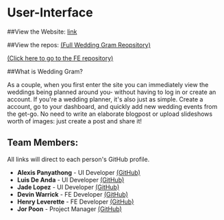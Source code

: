 # User-Interface

##View the Website:
[link](https://wedinggram.netlify.com/)

##View the repos:
[(Full Wedding Gram Reopsitory) ](https://github.com/buildweek-weddingportfolio)

[(Click here to go to the FE repository)](https://github.com/buildweek-weddingportfolio/Front-End)

##What is Wedding Gram?

As a couple, when you first enter the site you can immediately view the weddings being planned around you- without having to  log in or create an account. If you're a wedding planner, it's also just as simple. Create a account, go to your dashboard, and quickly add new wedding events from the get-go. No need to write an elaborate blogpost or upload slideshows worth of images: just create a post and share it!

## Team Members:

All links will direct to each person's GitHub profile.

* **Alexis Panyathong** - UI Developer [(GitHub)](https://github.com/AlexisPanyathong)
* **Luis De Anda** - UI Developer [(GitHub)](https://github.com/Luis1D)
* **Jade Lopez** - UI Developer [(GitHub)](https://github.com/jadeli1720)
* **Devin Warrick** - FE Developer [(GitHub)](https://github.com/DevWarr)
* **Henry Leverette** - FE Developer [(GitHub)](https://github.com/trucane)
* **Jor Poon** - Project Manager [(GitHub)](https://github.com/JorPoon)
